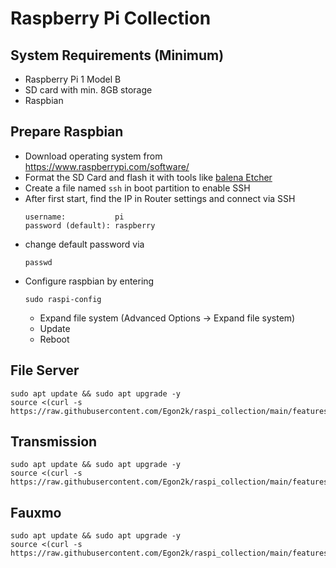 # Raspberry Pi Collection

## System Requirements (Minimum)
- Raspberry Pi 1 Model B
- SD card with min. 8GB storage
- Raspbian 

## Prepare Raspbian
- Download operating system from https://www.raspberrypi.com/software/
- Format the SD Card and flash it with tools like [balena Etcher](https://www.balena.io/etcher/)
- Create a file named ```ssh``` in boot partition to enable SSH
- After first start, find the IP in Router settings and connect via SSH
  ```
  username:           pi
  password (default): raspberry
  ```
- change default password via
  ```
  passwd
  ```
- Configure raspbian by entering 
  ```
  sudo raspi-config
  ```
  - Expand file system (Advanced Options -> Expand file system)
  - Update
  - Reboot

## File Server

```
sudo apt update && sudo apt upgrade -y
source <(curl -s https://raw.githubusercontent.com/Egon2k/raspi_collection/main/features/fileserver/setup.sh)
```

## Transmission
```
sudo apt update && sudo apt upgrade -y
source <(curl -s https://raw.githubusercontent.com/Egon2k/raspi_collection/main/features/transmission/setup.sh)
```


## Fauxmo
```
sudo apt update && sudo apt upgrade -y
source <(curl -s https://raw.githubusercontent.com/Egon2k/raspi_collection/main/features/fauxmo/setup.sh)
```
